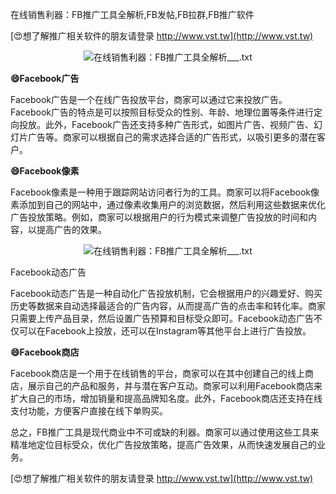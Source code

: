 在线销售利器：FB推广工具全解析,FB发帖,FB拉群,FB推广软件

[😍想了解推广相关软件的朋友请登录 http://www.vst.tw](http://www.vst.tw)

 <center><img src="https://vst.tw/MP4/tuiguang/png/6.png" alt="在线销售利器：FB推广工具全解析___.txt"></center>

**😄Facebook广告**

Facebook广告是一个在线广告投放平台，商家可以通过它来投放广告。Facebook广告的特点是可以按照目标受众的性别、年龄、地理位置等条件进行定向投放。此外，Facebook广告还支持多种广告形式，如图片广告、视频广告、幻灯片广告等。商家可以根据自己的需求选择合适的广告形式，以吸引更多的潜在客户。

**😄Facebook像素**

Facebook像素是一种用于跟踪网站访问者行为的工具。商家可以将Facebook像素添加到自己的网站中，通过像素收集用户的浏览数据，然后利用这些数据来优化广告投放策略。例如，商家可以根据用户的行为模式来调整广告投放的时间和内容，以提高广告的效果。

 <center><img src="https://vst.tw/MP4/tuiguang/png/1.png" alt="在线销售利器：FB推广工具全解析___.txt"></center>

Facebook动态广告

Facebook动态广告是一种自动化广告投放机制，它会根据用户的兴趣爱好、购买历史等数据来自动选择最适合的广告内容，从而提高广告的点击率和转化率。商家只需要上传产品目录，然后设置广告预算和目标受众即可。Facebook动态广告不仅可以在Facebook上投放，还可以在Instagram等其他平台上进行广告投放。

**😄Facebook商店**

Facebook商店是一个用于在线销售的平台，商家可以在其中创建自己的线上商店，展示自己的产品和服务，并与潜在客户互动。商家可以利用Facebook商店来扩大自己的市场，增加销量和提高品牌知名度。此外，Facebook商店还支持在线支付功能，方便客户直接在线下单购买。

总之，FB推广工具是现代商业中不可或缺的利器。商家可以通过使用这些工具来精准地定位目标受众，优化广告投放策略，提高广告效果，从而快速发展自己的业务。

[😍想了解推广相关软件的朋友请登录 http://www.vst.tw](http://www.vst.tw)



